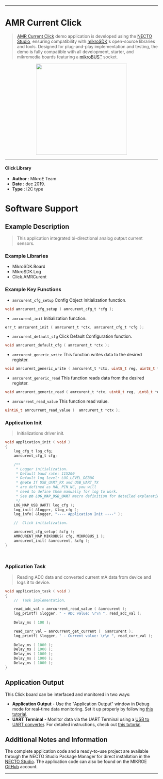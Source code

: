 
---
# AMR Current Click

> [AMR Current Click](https://www.mikroe.com/?pid_product=MIKROE-3812) demo application is developed using
the [NECTO Studio](https://www.mikroe.com/necto), ensuring compatibility with [mikroSDK](https://www.mikroe.com/mikrosdk)'s
open-source libraries and tools. Designed for plug-and-play implementation and testing, the demo is fully compatible with
all development, starter, and mikromedia boards featuring a [mikroBUS&trade;](https://www.mikroe.com/mikrobus) socket.

<p align="center">
  <img src="https://www.mikroe.com/?pid_product=MIKROE-3812&image=1" height=300px>
</p>

---

#### Click Library

- **Author**        : MikroE Team
- **Date**          : dec 2019.
- **Type**          : I2C type

# Software Support

## Example Description

> This application integrated bi-directional analog output current sensors. 

### Example Libraries

- MikroSDK.Board
- MikroSDK.Log
- Click.AMRCurent

### Example Key Functions

- `amrcurent_cfg_setup` Config Object Initialization function. 
```c
void amrcurent_cfg_setup ( amrcurent_cfg_t *cfg );
``` 
 
- `amrcurent_init` Initialization function. 
```c
err_t amrcurent_init ( amrcurent_t *ctx, amrcurent_cfg_t *cfg );
```

- `amrcurent_default_cfg` Click Default Configuration function. 
```c
void amrcurent_default_cfg ( amrcurent_t *ctx );
```

- `amrcurent_generic_write` This function writes data to the desired register. 
```c
void amrcurent_generic_write ( amrcurent_t *ctx, uint8_t reg, uint8_t *data_buf, uint8_t len );
```
 
- `amrcurent_generic_read` This function reads data from the desired register. 
```c
void amrcurent_generic_read ( amrcurent_t *ctx, uint8_t reg, uint8_t *data_buf, uint8_t len );
```

- `amrcurrent_read_value` This function read value. 
```c
uint16_t amrcurrent_read_value (  amrcurent_t *ctx );
```

### Application Init

> Initializations driver init. 

```c
void application_init ( void )
{
    log_cfg_t log_cfg;
    amrcurent_cfg_t cfg;

    /** 
     * Logger initialization.
     * Default baud rate: 115200
     * Default log level: LOG_LEVEL_DEBUG
     * @note If USB_UART_RX and USB_UART_TX 
     * are defined as HAL_PIN_NC, you will 
     * need to define them manually for log to work. 
     * See @b LOG_MAP_USB_UART macro definition for detailed explanation.
     */
    LOG_MAP_USB_UART( log_cfg );
    log_init( &logger, &log_cfg );
    log_info( &logger, "---- Application Init ----" );

    //  Click initialization.

    amrcurent_cfg_setup( &cfg );
    AMRCURENT_MAP_MIKROBUS( cfg, MIKROBUS_1 );
    amrcurent_init( &amrcurent, &cfg );
}

  
```

### Application Task

> Reading ADC data and converted current mA data from device and logs it to device. 

```c
void application_task ( void )
{
    //  Task implementation.

    read_adc_val = amrcurrent_read_value ( &amrcurent );
    log_printf( &logger, " - ADC value: \r\n ", read_adc_val );
    
    Delay_ms ( 100 );

    read_curr_val = amrcurrent_get_current (  &amrcurent );
    log_printf( &logger, " - Current value: \r\n ", read_curr_val );
    
    Delay_ms ( 1000 );
    Delay_ms ( 1000 );
    Delay_ms ( 1000 );
    Delay_ms ( 1000 );
    Delay_ms ( 1000 );
}
```

## Application Output

This Click board can be interfaced and monitored in two ways:
- **Application Output** - Use the "Application Output" window in Debug mode for real-time data monitoring.
Set it up properly by following [this tutorial](https://www.youtube.com/watch?v=ta5yyk1Woy4).
- **UART Terminal** - Monitor data via the UART Terminal using
a [USB to UART converter](https://www.mikroe.com/click/interface/usb?interface*=uart,uart). For detailed instructions,
check out [this tutorial](https://help.mikroe.com/necto/v2/Getting%20Started/Tools/UARTTerminalTool).

## Additional Notes and Information

The complete application code and a ready-to-use project are available through the NECTO Studio Package Manager for 
direct installation in the [NECTO Studio](https://www.mikroe.com/necto). The application code can also be found on
the MIKROE [GitHub](https://github.com/MikroElektronika/mikrosdk_click_v2) account.

---
